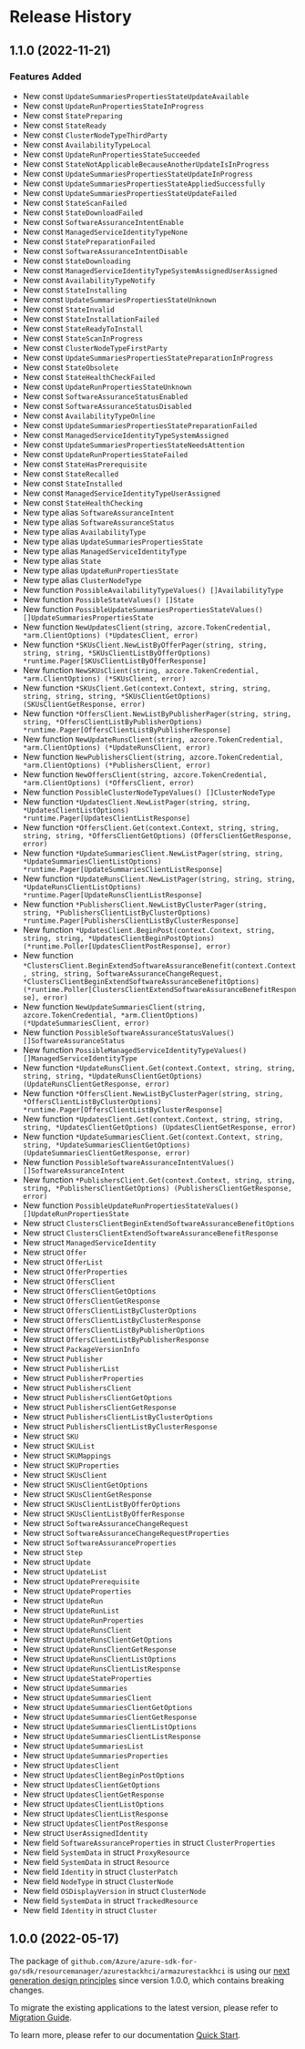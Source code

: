 # Release History

## 1.1.0 (2022-11-21)
### Features Added

- New const `UpdateSummariesPropertiesStateUpdateAvailable`
- New const `UpdateRunPropertiesStateInProgress`
- New const `StatePreparing`
- New const `StateReady`
- New const `ClusterNodeTypeThirdParty`
- New const `AvailabilityTypeLocal`
- New const `UpdateRunPropertiesStateSucceeded`
- New const `StateNotApplicableBecauseAnotherUpdateIsInProgress`
- New const `UpdateSummariesPropertiesStateUpdateInProgress`
- New const `UpdateSummariesPropertiesStateAppliedSuccessfully`
- New const `UpdateSummariesPropertiesStateUpdateFailed`
- New const `StateScanFailed`
- New const `StateDownloadFailed`
- New const `SoftwareAssuranceIntentEnable`
- New const `ManagedServiceIdentityTypeNone`
- New const `StatePreparationFailed`
- New const `SoftwareAssuranceIntentDisable`
- New const `StateDownloading`
- New const `ManagedServiceIdentityTypeSystemAssignedUserAssigned`
- New const `AvailabilityTypeNotify`
- New const `StateInstalling`
- New const `UpdateSummariesPropertiesStateUnknown`
- New const `StateInvalid`
- New const `StateInstallationFailed`
- New const `StateReadyToInstall`
- New const `StateScanInProgress`
- New const `ClusterNodeTypeFirstParty`
- New const `UpdateSummariesPropertiesStatePreparationInProgress`
- New const `StateObsolete`
- New const `StateHealthCheckFailed`
- New const `UpdateRunPropertiesStateUnknown`
- New const `SoftwareAssuranceStatusEnabled`
- New const `SoftwareAssuranceStatusDisabled`
- New const `AvailabilityTypeOnline`
- New const `UpdateSummariesPropertiesStatePreparationFailed`
- New const `ManagedServiceIdentityTypeSystemAssigned`
- New const `UpdateSummariesPropertiesStateNeedsAttention`
- New const `UpdateRunPropertiesStateFailed`
- New const `StateHasPrerequisite`
- New const `StateRecalled`
- New const `StateInstalled`
- New const `ManagedServiceIdentityTypeUserAssigned`
- New const `StateHealthChecking`
- New type alias `SoftwareAssuranceIntent`
- New type alias `SoftwareAssuranceStatus`
- New type alias `AvailabilityType`
- New type alias `UpdateSummariesPropertiesState`
- New type alias `ManagedServiceIdentityType`
- New type alias `State`
- New type alias `UpdateRunPropertiesState`
- New type alias `ClusterNodeType`
- New function `PossibleAvailabilityTypeValues() []AvailabilityType`
- New function `PossibleStateValues() []State`
- New function `PossibleUpdateSummariesPropertiesStateValues() []UpdateSummariesPropertiesState`
- New function `NewUpdatesClient(string, azcore.TokenCredential, *arm.ClientOptions) (*UpdatesClient, error)`
- New function `*SKUsClient.NewListByOfferPager(string, string, string, string, *SKUsClientListByOfferOptions) *runtime.Pager[SKUsClientListByOfferResponse]`
- New function `NewSKUsClient(string, azcore.TokenCredential, *arm.ClientOptions) (*SKUsClient, error)`
- New function `*SKUsClient.Get(context.Context, string, string, string, string, string, *SKUsClientGetOptions) (SKUsClientGetResponse, error)`
- New function `*OffersClient.NewListByPublisherPager(string, string, string, *OffersClientListByPublisherOptions) *runtime.Pager[OffersClientListByPublisherResponse]`
- New function `NewUpdateRunsClient(string, azcore.TokenCredential, *arm.ClientOptions) (*UpdateRunsClient, error)`
- New function `NewPublishersClient(string, azcore.TokenCredential, *arm.ClientOptions) (*PublishersClient, error)`
- New function `NewOffersClient(string, azcore.TokenCredential, *arm.ClientOptions) (*OffersClient, error)`
- New function `PossibleClusterNodeTypeValues() []ClusterNodeType`
- New function `*UpdatesClient.NewListPager(string, string, *UpdatesClientListOptions) *runtime.Pager[UpdatesClientListResponse]`
- New function `*OffersClient.Get(context.Context, string, string, string, string, *OffersClientGetOptions) (OffersClientGetResponse, error)`
- New function `*UpdateSummariesClient.NewListPager(string, string, *UpdateSummariesClientListOptions) *runtime.Pager[UpdateSummariesClientListResponse]`
- New function `*UpdateRunsClient.NewListPager(string, string, string, *UpdateRunsClientListOptions) *runtime.Pager[UpdateRunsClientListResponse]`
- New function `*PublishersClient.NewListByClusterPager(string, string, *PublishersClientListByClusterOptions) *runtime.Pager[PublishersClientListByClusterResponse]`
- New function `*UpdatesClient.BeginPost(context.Context, string, string, string, *UpdatesClientBeginPostOptions) (*runtime.Poller[UpdatesClientPostResponse], error)`
- New function `*ClustersClient.BeginExtendSoftwareAssuranceBenefit(context.Context, string, string, SoftwareAssuranceChangeRequest, *ClustersClientBeginExtendSoftwareAssuranceBenefitOptions) (*runtime.Poller[ClustersClientExtendSoftwareAssuranceBenefitResponse], error)`
- New function `NewUpdateSummariesClient(string, azcore.TokenCredential, *arm.ClientOptions) (*UpdateSummariesClient, error)`
- New function `PossibleSoftwareAssuranceStatusValues() []SoftwareAssuranceStatus`
- New function `PossibleManagedServiceIdentityTypeValues() []ManagedServiceIdentityType`
- New function `*UpdateRunsClient.Get(context.Context, string, string, string, string, *UpdateRunsClientGetOptions) (UpdateRunsClientGetResponse, error)`
- New function `*OffersClient.NewListByClusterPager(string, string, *OffersClientListByClusterOptions) *runtime.Pager[OffersClientListByClusterResponse]`
- New function `*UpdatesClient.Get(context.Context, string, string, string, *UpdatesClientGetOptions) (UpdatesClientGetResponse, error)`
- New function `*UpdateSummariesClient.Get(context.Context, string, string, *UpdateSummariesClientGetOptions) (UpdateSummariesClientGetResponse, error)`
- New function `PossibleSoftwareAssuranceIntentValues() []SoftwareAssuranceIntent`
- New function `*PublishersClient.Get(context.Context, string, string, string, *PublishersClientGetOptions) (PublishersClientGetResponse, error)`
- New function `PossibleUpdateRunPropertiesStateValues() []UpdateRunPropertiesState`
- New struct `ClustersClientBeginExtendSoftwareAssuranceBenefitOptions`
- New struct `ClustersClientExtendSoftwareAssuranceBenefitResponse`
- New struct `ManagedServiceIdentity`
- New struct `Offer`
- New struct `OfferList`
- New struct `OfferProperties`
- New struct `OffersClient`
- New struct `OffersClientGetOptions`
- New struct `OffersClientGetResponse`
- New struct `OffersClientListByClusterOptions`
- New struct `OffersClientListByClusterResponse`
- New struct `OffersClientListByPublisherOptions`
- New struct `OffersClientListByPublisherResponse`
- New struct `PackageVersionInfo`
- New struct `Publisher`
- New struct `PublisherList`
- New struct `PublisherProperties`
- New struct `PublishersClient`
- New struct `PublishersClientGetOptions`
- New struct `PublishersClientGetResponse`
- New struct `PublishersClientListByClusterOptions`
- New struct `PublishersClientListByClusterResponse`
- New struct `SKU`
- New struct `SKUList`
- New struct `SKUMappings`
- New struct `SKUProperties`
- New struct `SKUsClient`
- New struct `SKUsClientGetOptions`
- New struct `SKUsClientGetResponse`
- New struct `SKUsClientListByOfferOptions`
- New struct `SKUsClientListByOfferResponse`
- New struct `SoftwareAssuranceChangeRequest`
- New struct `SoftwareAssuranceChangeRequestProperties`
- New struct `SoftwareAssuranceProperties`
- New struct `Step`
- New struct `Update`
- New struct `UpdateList`
- New struct `UpdatePrerequisite`
- New struct `UpdateProperties`
- New struct `UpdateRun`
- New struct `UpdateRunList`
- New struct `UpdateRunProperties`
- New struct `UpdateRunsClient`
- New struct `UpdateRunsClientGetOptions`
- New struct `UpdateRunsClientGetResponse`
- New struct `UpdateRunsClientListOptions`
- New struct `UpdateRunsClientListResponse`
- New struct `UpdateStateProperties`
- New struct `UpdateSummaries`
- New struct `UpdateSummariesClient`
- New struct `UpdateSummariesClientGetOptions`
- New struct `UpdateSummariesClientGetResponse`
- New struct `UpdateSummariesClientListOptions`
- New struct `UpdateSummariesClientListResponse`
- New struct `UpdateSummariesList`
- New struct `UpdateSummariesProperties`
- New struct `UpdatesClient`
- New struct `UpdatesClientBeginPostOptions`
- New struct `UpdatesClientGetOptions`
- New struct `UpdatesClientGetResponse`
- New struct `UpdatesClientListOptions`
- New struct `UpdatesClientListResponse`
- New struct `UpdatesClientPostResponse`
- New struct `UserAssignedIdentity`
- New field `SoftwareAssuranceProperties` in struct `ClusterProperties`
- New field `SystemData` in struct `ProxyResource`
- New field `SystemData` in struct `Resource`
- New field `Identity` in struct `ClusterPatch`
- New field `NodeType` in struct `ClusterNode`
- New field `OSDisplayVersion` in struct `ClusterNode`
- New field `SystemData` in struct `TrackedResource`
- New field `Identity` in struct `Cluster`


## 1.0.0 (2022-05-17)

The package of `github.com/Azure/azure-sdk-for-go/sdk/resourcemanager/azurestackhci/armazurestackhci` is using our [next generation design principles](https://azure.github.io/azure-sdk/general_introduction.html) since version 1.0.0, which contains breaking changes.

To migrate the existing applications to the latest version, please refer to [Migration Guide](https://aka.ms/azsdk/go/mgmt/migration).

To learn more, please refer to our documentation [Quick Start](https://aka.ms/azsdk/go/mgmt).